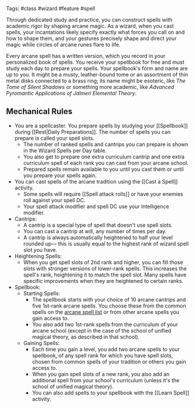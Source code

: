 Tags: #class #wizard #feature #spell

Through dedicated study and practice, you can construct spells with academic rigor by shaping arcane magic. As a wizard, when you cast spells, your incantations likely specify exactly what forces you call on and how to shape them, and your gestures precisely shape and direct your magic while circles of arcane runes flare to life.  

Every arcane spell has a written version, which you record in your personalized book of spells. You receive your spellbook for free and must study each day to prepare your spells. Your spellbook's form and name are up to you. It might be a musty, leather-bound tome or an assortment of thin metal disks connected to a brass ring; its name might be esoteric, like _The Tome of Silent Shadows_ or something more academic, like _Advanced Pyromantic Applications of Jalmeri Elemental Theory_.  

## Mechanical Rules

- You are a spellcaster. You prepare spells by studying your [[Spellbook]] during [[Rest|Daily Preparations]]. The number of spells you can prepare is called your spell slots. 
	- The number of ranked spells and cantrips you can prepare is shown in the Wizard Spells per Day table.
	- You also get to prepare one extra curriculum cantrip and one extra curriculum spell of each rank you can cast from your arcane school.
	- Prepared spells remain available to you until you cast them or until you prepare your spells again.
- You can cast spells of the arcane tradition using the [[Cast a Spell]] activity. 
	- Some spells will require [[Spell attack rolls]] or have your enemies roll against your spell DC.
	- Your spell attack modifier and spell DC use your Intelligence modifier.
- Cantrips:
	-  A cantrip is a special type of spell that doesn't use spell slots.
	- You can cast a cantrip at will, any number of times per day.
	- A cantrip is always automatically heightened to half your level rounded up— this is usually equal to the highest rank of wizard spell slot you have.
- Heightening Spells:
	- When you get spell slots of 2nd rank and higher, you can fill those slots with stronger versions of lower-rank spells. This increases the spell's rank, heightening it to match the spell slot. Many spells have specific improvements when they are heightened to certain ranks.
- Spellbook:
	- Starting Spells:
		- The spellbook starts with your choice of 10 arcane cantrips and five 1st-rank arcane spells. You choose these from the common spells on the [arcane spell list](https://2e.aonprd.com/SpellLists.aspx?Tradition=1) or from other arcane spells you gain access to.
		- You also add two 1st-rank spells from the curriculum of your arcane school (except in the case of the school of unified magical theory, as described in that school). 
	- Gaining Spells:
		- Each time you gain a level, you add two arcane spells to your spellbook, of any spell rank for which you have spell slots, chosen from common spells of your tradition or others you gain access to.
		- When you gain spell slots of a new rank, you also add an additional spell from your school's curriculum (unless it's the school of unified magical theory).
		- You can also add spells to your spellbook with the [[Learn Spell]] activity. 
